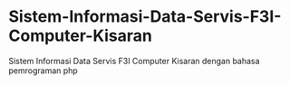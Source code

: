 # Sistem-Informasi-Data-Servis-F3I-Computer-Kisaran
Sistem Informasi Data Servis F3I Computer Kisaran dengan bahasa pemrograman php
